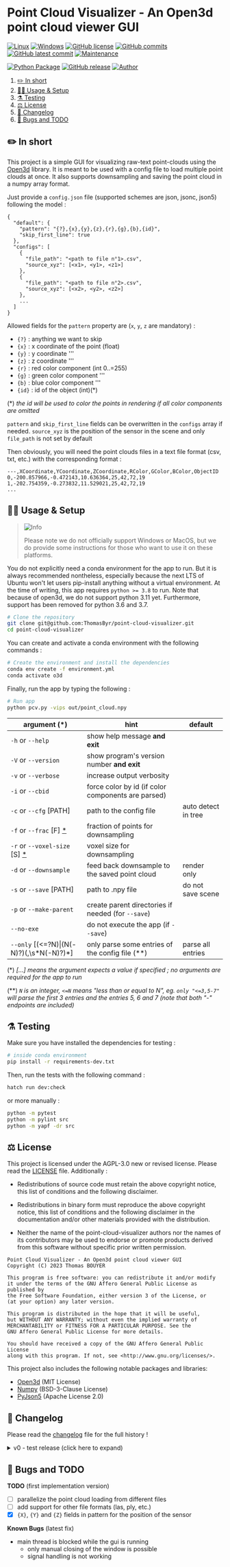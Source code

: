 # Point Cloud Visualizer - An Open3d point cloud viewer GUI

[![Linux](https://svgshare.com/i/Zhy.svg)](https://docs.microsoft.com/en-us/windows/wsl/tutorials/gui-apps)
[![Windows](https://svgshare.com/i/ZhY.svg)](https://svgshare.com/i/ZhY.svg)
[![GitHub license](https://img.shields.io/github/license/ThomasByr/point-cloud-visualizer)](https://github.com/ThomasByr/point-cloud-visualizer/blob/master/LICENSE)
[![GitHub commits](https://badgen.net/github/commits/ThomasByr/point-cloud-visualizer)](https://GitHub.com/ThomasByr/point-cloud-visualizer/commit/)
[![GitHub latest commit](https://badgen.net/github/last-commit/ThomasByr/point-cloud-visualizer)](https://gitHub.com/ThomasByr/point-cloud-visualizer/commit/)
[![Maintenance](https://img.shields.io/badge/maintained%3F-yes-green.svg)](https://GitHub.com/ThomasByr/point-cloud-visualizer/graphs/commit-activity)

[![Python Package](https://github.com/ThomasByr/point-cloud-visualizer/actions/workflows/python-package.yml/badge.svg)](https://github.com/ThomasByr/point-cloud-visualizer/actions/workflows/python-package.yml)
[![GitHub release](https://img.shields.io/github/release/ThomasByr/point-cloud-visualizer)](https://github.com/ThomasByr/point-cloud-visualizer)
[![Author](https://img.shields.io/badge/author-@ThomasByr-blue)](https://github.com/ThomasByr)

1. [✏️ In short](#️-in-short)
2. [👩‍🏫 Usage \& Setup](#-usage--setup)
3. [⚗️ Testing](#️-testing)
4. [⚖️ License](#️-license)
5. [🔄 Changelog](#-changelog)
6. [🐛 Bugs and TODO](#-bugs-and-todo)

## ✏️ In short

This project is a simple GUI for visualizing raw-text point-clouds using the [Open3d](http://www.open3d.org/) library. It is meant to be used with a config file to load multiple point clouds at once. It also supports downsampling and saving the point cloud in a numpy array format.

Just provide a `config.json` file (supported schemes are json, jsonc, json5) following the model :

```json5
{
  "default": {
    "pattern": "{?},{x},{y},{z},{r},{g},{b},{id}",
    "skip_first_line": true
  },
  "configs": [
    {
      "file_path": "<path to file n°1>.csv",
      "source_xyz": [<x1>, <y1>, <z1>]
    },
    {
      "file_path": "<path to file n°2>.csv",
      "source_xyz": [<x2>, <y2>, <z2>]
    },
    ...
  ]
}
```

Allowed fields for the `pattern` property are (`x`, `y`, `z` are mandatory) :

- `{?}` : anything we want to skip
- `{x}` : x coordinate of the point (float)
- `{y}` : y coordinate '''
- `{z}` : z coordinate '''
- `{r}` : red color component (int 0..=255)
- `{g}` : green color component '''
- `{b}` : blue color component '''
- `{id}` : id of the object (int)(\*)

(\*) _the id will be used to color the points in rendering if all color components are omitted_

`pattern` and `skip_first_line` fields can be overwritten in the `configs` array if needed. `source_xyz` is the position of the sensor in the scene and only `file_path` is not set by default

Then obviously, you will need the point clouds files in a text file format (csv, txt, etc.) with the corresponding format :

```csv
---,XCoordinate,YCoordinate,ZCoordinate,RColor,GColor,BColor,ObjectID
0,-200.857966,-0.472143,10.636364,25,42,72,19
1,-202.754359,-0.273832,11.529021,25,42,72,19
...
```

## 👩‍🏫 Usage & Setup

> <picture>
>   <source media="(prefers-color-scheme: light)" srcset="https://raw.githubusercontent.com/Mqxx/GitHub-Markdown/main/blockquotes/badge/light-theme/info.svg">
>   <img alt="Info" src="https://raw.githubusercontent.com/Mqxx/GitHub-Markdown/main/blockquotes/badge/dark-theme/info.svg">
> </picture><br>
>
> Please note we do not officially support Windows or MacOS, but we do provide some instructions for those who want to use it on these platforms.

You do not explicitly need a conda environment for the app to run. But it is always recommended nontheless, especially because the next LTS of Ubuntu won't let users pip-install anything without a virtual environment. At the time of writing, this app requires `python >= 3.8` to run. Note that because of open3d, we do not support python 3.11 yet. Furthermore, support has been removed for python 3.6 and 3.7.

```bash
# Clone the repository
git clone git@github.com:ThomasByr/point-cloud-visualizer.git
cd point-cloud-visualizer
```

You can create and activate a conda environment with the following commands :

```bash
# Create the environment and install the dependencies
conda env create -f environment.yml
conda activate o3d
```

Finally, run the app by typing the following :

```bash
# Run app
python pcv.py -vips out/point_cloud.npy
```

<!-- markdownlint-disable MD051 -->

| argument (\*)                               | hint                                               | default             |
| ------------------------------------------- | -------------------------------------------------- | ------------------- |
| `-h` or `--help`                            | show help message **and exit**                     |                     |
| `-V` or `--version`                         | show program's version number **and exit**         |                     |
| `-v` or `--verbose`                         | increase output verbosity                          |                     |
| `-i` or `--cbid`                            | force color by id (if color components are parsed) |                     |
| `-c` or `--cfg` [PATH]                      | path to the config file                            | auto detect in tree |
| `-f` or `--frac` [F] [\*][1]                | fraction of points for downsampling                |                     |
| `-r` or `--voxel-size` [S] [\*][1]          | voxel size for downsampling                        |                     |
| `-d` or `--downsample`                      | feed back downsample to the saved point cloud      | render only         |
| `-s` or `--save` [PATH]                     | path to .npy file                                  | do not save scene   |
| `-p` or `--make-parent`                     | create parent directories if needed (for `--save`) |                     |
| `--no-exe`                                  | do not execute the app (if `--save`)               |                     |
| `--only` [(<=?N)\|(N(-N)?)(,\\s\*N(-N)?)\*] | only parse some entries of the config file (\*\*)  | parse all entries   |

[1]: ## "frac and voxel-size are mutually exclusive"

<!-- markdownlint-enable MD051 -->

(\*) _[...] means the argument expects a value if specified ; no arguments are required for the app to run_

(\*\*) _`N` is an integer, `<=N` means "less than or equal to N", eg. `only "<=3,5-7"` will parse the first 3 entries and the entries 5, 6 and 7 (note that both "-" endpoints are included)_

## ⚗️ Testing

Make sure you have installed the dependencies for testing :

```bash
# inside conda environment
pip install -r requirements-dev.txt
```

Then, run the tests with the following command :

```bash
hatch run dev:check
```

or more manually :

```bash
python -m pytest
python -m pylint src
python -m yapf -dr src
```

## ⚖️ License

This project is licensed under the AGPL-3.0 new or revised license. Please read the [LICENSE](LICENSE.md) file. Additionally :

- Redistributions of source code must retain the above copyright notice, this list of conditions and the following disclaimer.

- Redistributions in binary form must reproduce the above copyright notice, this list of conditions and the following disclaimer in the documentation and/or other materials provided with the distribution.

- Neither the name of the point-cloud-visualizer authors nor the names of its contributors may be used to endorse or promote products derived from this software without specific prior written permission.

```LICENSE
Point Cloud Visualizer - An Open3d point cloud viewer GUI
Copyright (C) 2023 Thomas BOUYER

This program is free software: you can redistribute it and/or modify
it under the terms of the GNU Affero General Public License as published by
the Free Software Foundation, either version 3 of the License, or
(at your option) any later version.

This program is distributed in the hope that it will be useful,
but WITHOUT ANY WARRANTY; without even the implied warranty of
MERCHANTABILITY or FITNESS FOR A PARTICULAR PURPOSE. See the
GNU Affero General Public License for more details.

You should have received a copy of the GNU Affero General Public License
along with this program. If not, see <http://www.gnu.org/licenses/>.
```

This project also includes the following notable packages and libraries:

- [Open3d](http://www.open3d.org/) (MIT License)
- [Numpy](https://numpy.org/) (BSD-3-Clause License)
- [PyJson5](https://github.com/Kijewski/pyjson5) (Apache License 2.0)

## 🔄 Changelog

Please read the [changelog](changelog.md) file for the full history !

<details>
  <summary>  v0 - test release (click here to expand) </summary>

**v0.1** first working version

- implemented auto detect for the config file (basic recursive search in non-hidden directories)
- added a proper cli
- `--save`, `--no-exe` and `--only` options in v0.1.3
- more checks for command line arguments
- repo made public

**v0.2** a more complete version

- added `--cbid` and `--frac` to affect rendering _only_
- the parser is no longer bloating the main file
- fixed a bug where points where created with wrong color
- modified `--only` to accept range (type `--only "<=N"` for older behavior)
- support for json5 config files
- `--make_parent` option to not fail if the parent directory in `--save` does not exist

**v0.3** wide python support

- support for python 3.8 to 3.10 (removed 3.6 and 3.7)
- fixed artifacts from previous support
- passive wait for the window to close (see [known bugs](README.md#-bugs-and-todo))
- added `--voxel-size` as an alternative to `--frac`
- `--downsample` option to feed back the downsampling onto the saved file (previously, downsampling was only applied to the rendering)
- delayed import of open3d to speed up the cli
- made the "=" in "<=" for `--only` optional
- added "{X}", "{Y}" and "{Z}" to the pattern for the config file
- if both "source_xyz" and "{X}", "{Y}" and "{Z}" are present, the origin takes both into account

</details>

## 🐛 Bugs and TODO

**TODO** (first implementation version)

- [ ] parallelize the point cloud loading from different files
- [ ] add support for other file formats (las, ply, etc.)
- [x] `{X}`, `{Y}` and `{Z}` fields in pattern for the position of the sensor

**Known Bugs** (latest fix)

- main thread is blocked while the gui is running
  - only manual closing of the window is possible
  - signal handling is not working
